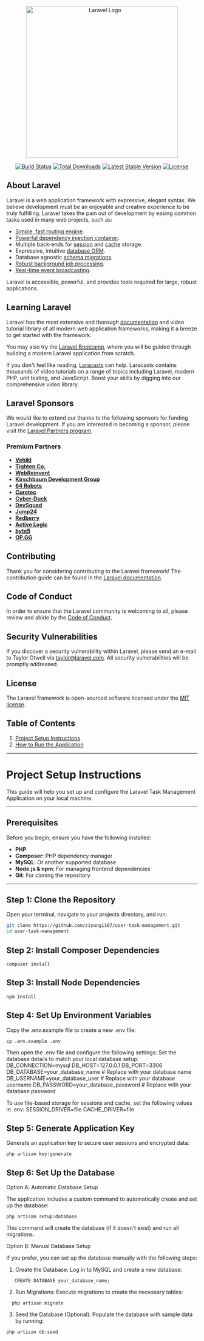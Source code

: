 <p align="center"><a href="https://laravel.com" target="_blank"><img src="https://raw.githubusercontent.com/laravel/art/master/logo-lockup/5%20SVG/2%20CMYK/1%20Full%20Color/laravel-logolockup-cmyk-red.svg" width="400" alt="Laravel Logo"></a></p>

<p align="center">
<a href="https://github.com/laravel/framework/actions"><img src="https://github.com/laravel/framework/workflows/tests/badge.svg" alt="Build Status"></a>
<a href="https://packagist.org/packages/laravel/framework"><img src="https://img.shields.io/packagist/dt/laravel/framework" alt="Total Downloads"></a>
<a href="https://packagist.org/packages/laravel/framework"><img src="https://img.shields.io/packagist/v/laravel/framework" alt="Latest Stable Version"></a>
<a href="https://packagist.org/packages/laravel/framework"><img src="https://img.shields.io/packagist/l/laravel/framework" alt="License"></a>
</p>

## About Laravel

Laravel is a web application framework with expressive, elegant syntax. We believe development must be an enjoyable and creative experience to be truly fulfilling. Laravel takes the pain out of development by easing common tasks used in many web projects, such as:

- [Simple, fast routing engine](https://laravel.com/docs/routing).
- [Powerful dependency injection container](https://laravel.com/docs/container).
- Multiple back-ends for [session](https://laravel.com/docs/session) and [cache](https://laravel.com/docs/cache) storage.
- Expressive, intuitive [database ORM](https://laravel.com/docs/eloquent).
- Database agnostic [schema migrations](https://laravel.com/docs/migrations).
- [Robust background job processing](https://laravel.com/docs/queues).
- [Real-time event broadcasting](https://laravel.com/docs/broadcasting).

Laravel is accessible, powerful, and provides tools required for large, robust applications.

## Learning Laravel

Laravel has the most extensive and thorough [documentation](https://laravel.com/docs) and video tutorial library of all modern web application frameworks, making it a breeze to get started with the framework.

You may also try the [Laravel Bootcamp](https://bootcamp.laravel.com), where you will be guided through building a modern Laravel application from scratch.

If you don't feel like reading, [Laracasts](https://laracasts.com) can help. Laracasts contains thousands of video tutorials on a range of topics including Laravel, modern PHP, unit testing, and JavaScript. Boost your skills by digging into our comprehensive video library.

## Laravel Sponsors

We would like to extend our thanks to the following sponsors for funding Laravel development. If you are interested in becoming a sponsor, please visit the [Laravel Partners program](https://partners.laravel.com).

### Premium Partners

- **[Vehikl](https://vehikl.com/)**
- **[Tighten Co.](https://tighten.co)**
- **[WebReinvent](https://webreinvent.com/)**
- **[Kirschbaum Development Group](https://kirschbaumdevelopment.com)**
- **[64 Robots](https://64robots.com)**
- **[Curotec](https://www.curotec.com/services/technologies/laravel/)**
- **[Cyber-Duck](https://cyber-duck.co.uk)**
- **[DevSquad](https://devsquad.com/hire-laravel-developers)**
- **[Jump24](https://jump24.co.uk)**
- **[Redberry](https://redberry.international/laravel/)**
- **[Active Logic](https://activelogic.com)**
- **[byte5](https://byte5.de)**
- **[OP.GG](https://op.gg)**

## Contributing

Thank you for considering contributing to the Laravel framework! The contribution guide can be found in the [Laravel documentation](https://laravel.com/docs/contributions).

## Code of Conduct

In order to ensure that the Laravel community is welcoming to all, please review and abide by the [Code of Conduct](https://laravel.com/docs/contributions#code-of-conduct).

## Security Vulnerabilities

If you discover a security vulnerability within Laravel, please send an e-mail to Taylor Otwell via [taylor@laravel.com](mailto:taylor@laravel.com). All security vulnerabilities will be promptly addressed.

## License

The Laravel framework is open-sourced software licensed under the [MIT license](https://opensource.org/licenses/MIT).

## Table of Contents

1. [Project Setup Instructions](#project-setup-instructions)
2. [How to Run the Application](#how-to-run-the-application)

---

# Project Setup Instructions

This guide will help you set up and configure the Laravel Task Management Application on your local machine.

---

## Prerequisites

Before you begin, ensure you have the following installed:

- **PHP** 
- **Composer**: PHP dependency manager
- **MySQL**: Or another supported database
- **Node.js & npm**: For managing frontend dependencies
- **Git**: For cloning the repository

---

## Step 1: Clone the Repository

Open your terminal, navigate to your projects directory, and run:

```bash
git clone https://github.com/ziyang1107/user-task-management.git
cd user-task-management
````

## Step 2: Install Composer Dependencies
```
composer install
```

## Step 3: Install Node Dependencies
```
npm install
```

## Step 4: Set Up Environment Variables
Copy the .env.example file to create a new .env file:
```
cp .env.example .env
```

Then open the .env file and configure the following settings:
Set the database details to match your local database setup:
DB_CONNECTION=mysql
DB_HOST=127.0.0.1
DB_PORT=3306
DB_DATABASE=your_database_name    # Replace with your database name
DB_USERNAME=your_database_user     # Replace with your database username
DB_PASSWORD=your_database_password # Replace with your database password

To use file-based storage for sessions and cache, set the following values in .env:
SESSION_DRIVER=file
CACHE_DRIVER=file


## Step 5: Generate Application Key
Generate an application key to secure user sessions and encrypted data:
```
php artisan key:generate
```

## Step 6: Set Up the Database
Option A: Automatic Database Setup

The application includes a custom command to automatically create and set up the database:
```
php artisan setup:database
```

This command will create the database (if it doesn’t exist) and run all migrations.


Option B: Manual Database Setup

If you prefer, you can set up the database manually with the following steps:

1) Create the Database: Log in to MySQL and create a new database:
```
   CREATE DATABASE your_database_name;
```
2) Run Migrations: Execute migrations to create the necessary tables:
 ```
   php artisan migrate
```
3) Seed the Database (Optional): Populate the database with sample data by               running:
 ```
 php artisan db:seed
```













